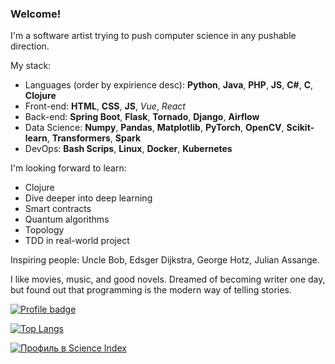 ### Welcome!

I'm a software artist trying to push computer science in any pushable direction.

My stack:

- Languages (order by expirience desc): **Python**, **Java**, **PHP**, **JS**, **C#**, **C**, **Clojure**
- Front-end: **HTML**, **CSS**, **JS**, *Vue*, *React*
- Back-end: **Spring Boot**, **Flask**, **Tornado**, **Django**, **Airflow**
- Data Science: **Numpy**, **Pandas**, **Matplotlib**, **PyTorch**, **OpenCV**, **Scikit-learn**, **Transformers**, **Spark**
- DevOps: **Bash Scrips**, **Linux**, **Docker**, **Kubernetes**

I'm looking forward to learn:

- Clojure
- Dive deeper into deep learning
- Smart contracts
- Quantum algorithms
- Topology
- TDD in real-world project

Inspiring people: Uncle Bob, Edsger Dijkstra, George Hotz, Julian Assange.


I like movies, music, and good novels. Dreamed of becoming writer one day, but found out that programming is the modern way of telling stories.


[![Profile badge](https://www.codewars.com/users/Sherstnev/badges/small)](https://www.codewars.com/users/Sherstnev)


[![Top Langs](https://github-readme-stats.vercel.app/api/top-langs/?username=Nikita-Sherstnev&layout=compact)](https://github.com/anuraghazra/github-readme-stats)

[![Профиль в Science Index](https://elibrary.ru/author_counter.aspx?id=1139071)](https://www.elibrary.ru/author_items.asp?authorid=1139071)
<!--
**Nikita-Sherstnev/Nikita-Sherstnev** is a ✨ _special_ ✨ repository because its `README.md` (this file) appears on your GitHub profile.

Here are some ideas to get you started:

- 🔭 I’m currently working on ...
- 🌱 I’m currently learning ...
- 👯 I’m looking to collaborate on ...
- 🤔 I’m looking for help with ...
- 💬 Ask me about ...
- 📫 How to reach me: ...
- 😄 Pronouns: ...
- ⚡ Fun fact: ...
-->
